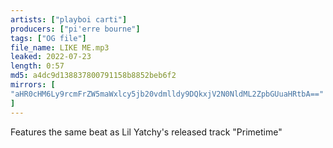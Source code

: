 ```yaml
---
artists: ["playboi carti"]
producers: ["pi'erre bourne"]
tags: ["OG file"]
file_name: LIKE ME.mp3
leaked: 2022-07-23
length: 0:57
md5: a4dc9d138837800791158b8852beb6f2
mirrors: [
"aHR0cHM6Ly9rcmFrZW5maWxlcy5jb20vdmlldy9DQkxjV2N0NldML2ZpbGUuaHRtbA=="
]
---
```

Features the same beat as Lil Yatchy's released track "Primetime"
